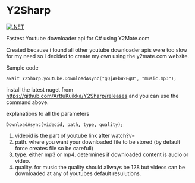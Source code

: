 # Y2Sharp

 
 
 [![.NET](https://github.com/ArttuKuikka/Y2Sharp/actions/workflows/dotnet.yml/badge.svg)](https://github.com/ArttuKuikka/Y2Sharp/actions/workflows/dotnet.yml)

Fastest Youtube downloader api for C# using Y2Mate.com

Created because i found all other youtube downloader apis were too slow for my need so i decided to create my own using the y2mate.com website.

Sample code

```
await Y2Sharp.youtube.DownloadAsync("gQjAEbWZEgU", "music.mp3");
```

install the latest nuget from https://github.com/ArttuKuikka/Y2Sharp/releases and you can use the command above. 

explanations to all the parameters

```
DownloadAsync(videoid, path, type, quality);
```
1. videoid is the part of youtube link after watch?v=
2. path. where you want your downloaded file to be stored (by default force creates file so be carefull)
3. type. either mp3 or mp4. determines if downloaded content is audio or video.
4. quality. for music the quality should allways be 128 but videos can be downloaded at any of youtubes default resulutions.
